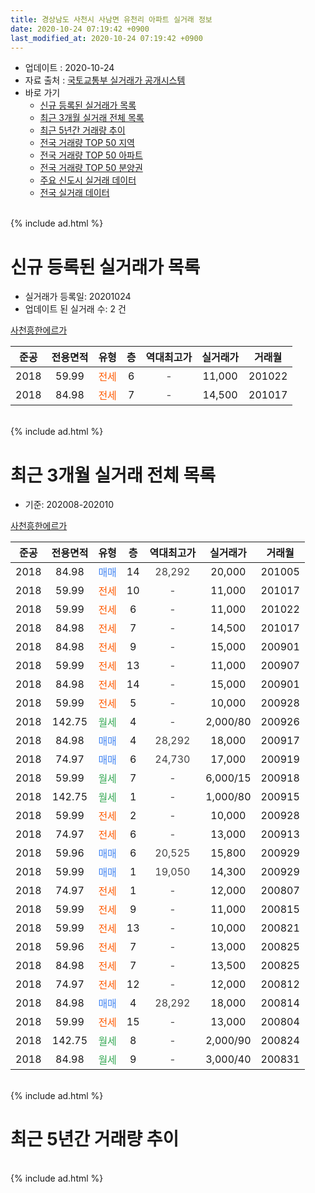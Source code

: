 ```yaml
---
title: 경상남도 사천시 사남면 유천리 아파트 실거래 정보
date: 2020-10-24 07:19:42 +0900
last_modified_at: 2020-10-24 07:19:42 +0900
---
```


* 업데이트 : 2020-10-24
* 자료 출처 : [국토교통부 실거래가 공개시스템](http://rt.molit.go.kr)
* 바로 가기
    * [신규 등록된 실거래가 목록](#신규-등록된-실거래가-목록)
    * [최근 3개월 실거래 전체 목록](#최근-3개월-실거래-전체-목록)
    * [최근 5년간 거래량 추이](#최근-5년간-거래량-추이)
    * [전국 거래량 TOP 50 지역](https://inasie.github.io/apt-trade-info/최근-3개월-전국에서-가장-거래가-많이-발생한-지역)
    * [전국 거래량 TOP 50 아파트](https://inasie.github.io/apt-trade-info/최근-3개월-전국에서-가장-거래가-많이-발생한-아파트)
    * [전국 거래량 TOP 50 분양권](https://inasie.github.io/apt-trade-info/최근-3개월-전국에서-가장-거래가-많이-발생한-분양권)
    * [주요 신도시 실거래 데이터](https://inasie.github.io/apt-trade-info/주요-신도시)
    * [전국 실거래 데이터](https://inasie.github.io/apt-trade-info/전국)
<br>
{% include ad.html %}
<br>

# 신규 등록된 실거래가 목록
* 실거래가 등록일: 20201024
* 업데이트 된 실거래 수: 2 건


[사천흥한에르가](https://search.naver.com/search.naver?query=%EA%B2%BD%EC%83%81%EB%82%A8%EB%8F%84+%EC%82%AC%EC%B2%9C%EC%8B%9C+%EC%82%AC%EB%82%A8%EB%A9%B4+%EC%9C%A0%EC%B2%9C%EB%A6%AC+%EC%82%AC%EC%B2%9C%ED%9D%A5%ED%95%9C%EC%97%90%EB%A5%B4%EA%B0%80)

|준공|전용면적|유형|층|역대최고가|실거래가|거래월|
|:---:|:---:|:---:|:---:|:---:|:---:|:---:|
|2018|59.99|<span style="color:#ff5a00">전세</span>|6|<span style="color:#444444">-</span>|11,000|201022|
|2018|84.98|<span style="color:#ff5a00">전세</span>|7|<span style="color:#444444">-</span>|14,500|201017|


<br>
{% include ad.html %}
<br>

# 최근 3개월 실거래 전체 목록
* 기준: 202008-202010


[사천흥한에르가](https://search.naver.com/search.naver?query=%EA%B2%BD%EC%83%81%EB%82%A8%EB%8F%84+%EC%82%AC%EC%B2%9C%EC%8B%9C+%EC%82%AC%EB%82%A8%EB%A9%B4+%EC%9C%A0%EC%B2%9C%EB%A6%AC+%EC%82%AC%EC%B2%9C%ED%9D%A5%ED%95%9C%EC%97%90%EB%A5%B4%EA%B0%80)

|준공|전용면적|유형|층|역대최고가|실거래가|거래월|
|:---:|:---:|:---:|:---:|:---:|:---:|:---:|
|2018|84.98|<span style="color:#4285f3">매매</span>|14|<span style="color:#444444">28,292</span>|20,000|201005|
|2018|59.99|<span style="color:#ff5a00">전세</span>|10|<span style="color:#444444">-</span>|11,000|201017|
|2018|59.99|<span style="color:#ff5a00">전세</span>|6|<span style="color:#444444">-</span>|11,000|201022|
|2018|84.98|<span style="color:#ff5a00">전세</span>|7|<span style="color:#444444">-</span>|14,500|201017|
|2018|84.98|<span style="color:#ff5a00">전세</span>|9|<span style="color:#444444">-</span>|15,000|200901|
|2018|59.99|<span style="color:#ff5a00">전세</span>|13|<span style="color:#444444">-</span>|11,000|200907|
|2018|84.98|<span style="color:#ff5a00">전세</span>|14|<span style="color:#444444">-</span>|15,000|200901|
|2018|59.99|<span style="color:#ff5a00">전세</span>|5|<span style="color:#444444">-</span>|10,000|200928|
|2018|142.75|<span style="color:#34a853">월세</span>|4|<span style="color:#444444">-</span>|2,000/80|200926|
|2018|84.98|<span style="color:#4285f3">매매</span>|4|<span style="color:#444444">28,292</span>|18,000|200917|
|2018|74.97|<span style="color:#4285f3">매매</span>|6|<span style="color:#444444">24,730</span>|17,000|200919|
|2018|59.99|<span style="color:#34a853">월세</span>|7|<span style="color:#444444">-</span>|6,000/15|200918|
|2018|142.75|<span style="color:#34a853">월세</span>|1|<span style="color:#444444">-</span>|1,000/80|200915|
|2018|59.99|<span style="color:#ff5a00">전세</span>|2|<span style="color:#444444">-</span>|10,000|200928|
|2018|74.97|<span style="color:#ff5a00">전세</span>|6|<span style="color:#444444">-</span>|13,000|200913|
|2018|59.96|<span style="color:#4285f3">매매</span>|6|<span style="color:#444444">20,525</span>|15,800|200929|
|2018|59.99|<span style="color:#4285f3">매매</span>|1|<span style="color:#444444">19,050</span>|14,300|200929|
|2018|74.97|<span style="color:#ff5a00">전세</span>|1|<span style="color:#444444">-</span>|12,000|200807|
|2018|59.99|<span style="color:#ff5a00">전세</span>|9|<span style="color:#444444">-</span>|11,000|200815|
|2018|59.99|<span style="color:#ff5a00">전세</span>|13|<span style="color:#444444">-</span>|10,000|200821|
|2018|59.96|<span style="color:#ff5a00">전세</span>|7|<span style="color:#444444">-</span>|13,000|200825|
|2018|84.98|<span style="color:#ff5a00">전세</span>|7|<span style="color:#444444">-</span>|13,500|200825|
|2018|74.97|<span style="color:#ff5a00">전세</span>|12|<span style="color:#444444">-</span>|12,000|200812|
|2018|84.98|<span style="color:#4285f3">매매</span>|4|<span style="color:#444444">28,292</span>|18,000|200814|
|2018|59.99|<span style="color:#ff5a00">전세</span>|15|<span style="color:#444444">-</span>|13,000|200804|
|2018|142.75|<span style="color:#34a853">월세</span>|8|<span style="color:#444444">-</span>|2,000/90|200824|
|2018|84.98|<span style="color:#34a853">월세</span>|9|<span style="color:#444444">-</span>|3,000/40|200831|


<br>
{% include ad.html %}
<br>

# 최근 5년간 거래량 추이


<div style="width:100%;">
    <canvas id="deal_progress" height="200"></canvas>
</div>

<script>
new Chart(document.getElementById("deal_progress"), {
    type: 'line',
    data: {
        labels: ['201510','201511','201512','201601','201602','201603','201604','201605','201606','201607','201608','201609','201610','201611','201612','201701','201702','201703','201704','201705','201706','201707','201708','201709','201710','201711','201712','201801','201802','201803','201804','201805','201806','201807','201808','201809','201810','201811','201812','201901','201902','201903','201904','201905','201906','201907','201908','201909','201910','201911','201912','202001','202002','202003','202004','202005','202006','202007','202008','202009','202010'],
        datasets: [{
            label: '매매',
            pointRadius: 1,
            data: [0, 0, 0, 0, 0, 0, 0, 0, 0, 0, 0, 0, 0, 0, 0, 0, 0, 0, 0, 0, 0, 0, 0, 0, 0, 0, 0, 5, 11, 13, 14, 21, 12, 22, 9, 15, 14, 3, 9, 4, 3, 0, 3, 5, 0, 4, 15, 1, 5, 4, 1, 0, 2, 1, 2, 2, 3, 2, 1, 4, 1],
            borderColor: "rgba(255, 201, 14, 1)",
            backgroundColor: "rgba(255, 201, 14, 0.5)",
            fill: false,
            lineTension: 0
        },{
            label: '전월세',
            pointRadius: 1,
            data: [0, 0, 0, 0, 0, 0, 0, 0, 0, 0, 0, 0, 0, 0, 0, 0, 0, 0, 0, 0, 0, 0, 0, 0, 0, 0, 0, 0, 0, 1, 18, 25, 26, 48, 35, 23, 13, 8, 9, 10, 7, 8, 6, 8, 6, 5, 6, 4, 9, 11, 11, 10, 14, 9, 6, 8, 26, 15, 9, 9, 3],
            borderColor: "rgba(0, 141, 185, 1)",
            backgroundColor: "rgba(0, 141, 185, 0.5)",
            fill: false,
            lineTension: 0
        }
        ]
    },
    options: {
        responsive: true,
        title: {
            display: false
        },
        tooltips: {
            mode: 'index',
            intersect: false
        },
        hover: {
            mode: 'nearest',
            intersect: true
        },
        scales: {
            xAxes: [{
                display: true,
                scaleLabel: {
                    display: true,
                    labelString: '년/월'
                }
            }],
            yAxes: [{
                display: true,
                ticks: {
                    suggestedMin: 0,
                },
                scaleLabel: {
                    display: true,
                    labelString: '실거래 수'
                }
            }]
        }
    }
});

</script>


<br>
{% include ad.html %}
<br>


